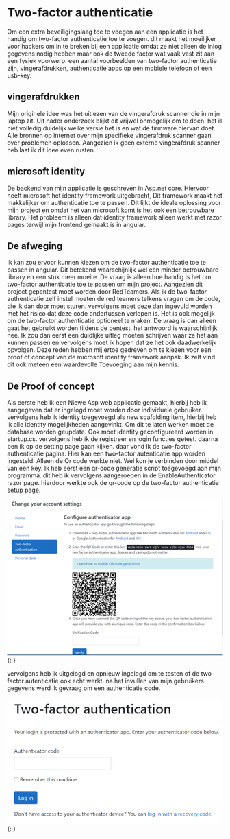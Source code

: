 # Two-factor authenticatie

Om een extra beveiligingslaag toe te voegen aan een applicatie is het handig om two-factor authenticatie toe te voegen. dit maakt het moeilijker voor hackers om in te breken bij een applicatie omdat ze niet alleen de inlog gegevens nodig hebben maar ook de tweede factor wat vaak vast zit aan een fysiek voorwerp. een aantal voorbeelden van two-factor authenticatie zijn, vingerafdrukken, authenticatie apps op een mobiele telefoon of een usb-key.

## vingerafdrukken

Mijn originele idee was het uitlezen van de vingerafdruk scanner die in mijn laptop zit. Uit nader onderzoek blijkt dit vrijwel onmogelijk om te doen. het is niet volledig duidelijk welke versie het is en wat de firmware hiervan doet. Alle bronnen op internet over mijn specifieke vingerafdruk scanner gaan over problemen oplossen. Aangezien ik geen externe vingerafdruk scanner heb laat ik dit idee even rusten.

## microsoft identity

De backend van mijn applicatie is geschreven in Asp.net core. Hiervoor heeft microsoft het identity framework uitgebracht, Dit framework maakt het makkelijker om authenticatie toe te passen. Dit lijkt de ideale oplossing voor mijn project en omdat het van microsoft komt is het ook een betrouwbare library. Het probleem is alleen dat identity framework alleen werkt met razor pages terwijl mijn frontend gemaakt is in angular.

## De afweging

Ik kan zou ervoor kunnen kiezen om de two-factor authenticatie toe te passen in angular. Dit betekend waarschijnlijk wel een minder betrouwbare library en een stuk meer moeite. De vraag is alleen hoe handig is het om two-factor authenticatie toe te passen om mijn project. Aangezien dit project gepentest moet worden door RedTeamers. Als ik de two-factor authenticatie zelf instel moeten de red teamers telkens vragen om de code, die ik dan door moet sturen. vervolgens moet deze dan ingevuld worden met het risico dat deze code ondertussen verlopen is. Het is ook mogelijk om de two-factor authenticatie optioneel te maken. De vraag is dan alleen gaat het gebruikt worden tijdens de pentest. het antwoord is waarschijnlijk nee. Ik zou dan eerst een duidlijke uitleg moeten schrijven waar ze het aan kunnen passen en vervolgens moet ik hopen dat ze het ook daadwerkelijk opvolgen. Deze reden hebben mij ertoe gedreven om te kiezen voor een proof of concept van de microsoft identity framework aanpak. Ik zelf vind dit ook meteen een waardevolle Toevoeging aan mijn kennis.

## De Proof of concept

Als eerste heb ik een Niewe Asp web applicatie gemaakt, hierbij heb ik aangegeven dat er ingelogd moet worden door individuele gebruiker. vervolgens heb ik identity toegevoegd als new scafolding item, hierbij heb ik alle identity mogelijkheden aangevinkt. Om dit te laten werken moet de database worden geupdate. Ook moet identity geconfigureerd worden in startup.cs. vervolgens heb ik de registreer en login functies getest. daarna ben ik op de setting page gaan kijken. daar vond ik de two-factor authenticatie pagina. Hier kan een two-factor autenticatie app worden ingesteld. Alleen de Qr code werkte niet. Wel kon je verbinden door middel van een key. Ik heb eerst een qr-code generatie script toegevoegd aan mijn programma. dit heb ik vervolgens aangeroepen in de EnableAuthenticator razor page. hierdoor werkte ook de qr-code op de two-factor authenticatie setup page.

![two-factor setup pagina](../images/two-factor-setup.PNG){: }

vervolgens heb ik uitgelogd en opnieuw ingelogd om te testen of de two-factor autenticatie ook echt werkt. na het invullen van mijn gebruikers gegevens werd ik gevraag om een authenticatie code.

![two-factor request](../images/two-factor.PNG){: }
